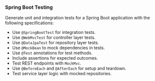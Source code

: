 ### Spring Boot Testing

Generate unit and integration tests for a Spring Boot application with the following specifications:
- Use `@SpringBootTest` for integration tests.
- Use `@WebMvcTest` for controller layer tests.
- Use `@DataJpaTest` for repository layer tests.
- Use `@MockBean` to mock dependencies in tests.
- Use `@Test` annotations for test methods.
- Include assertions for expected outcomes.
- Test REST endpoints with `MockMvc`.
- Use `@BeforeEach` and `@AfterEach` for setup and teardown.
- Test service layer logic with mocked repositories.